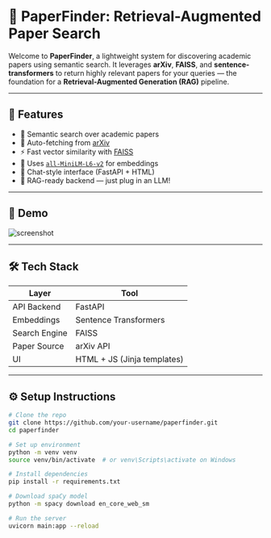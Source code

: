 # 🧠 PaperFinder: Retrieval-Augmented Paper Search

Welcome to **PaperFinder**, a lightweight system for discovering academic papers using semantic search. It leverages **arXiv**, **FAISS**, and **sentence-transformers** to return highly relevant papers for your queries — the foundation for a **Retrieval-Augmented Generation (RAG)** pipeline.

---

## 🚀 Features

- 🔎 Semantic search over academic papers
- 📄 Auto-fetching from [arXiv](https://arxiv.org)
- ⚡ Fast vector similarity with [FAISS](https://github.com/facebookresearch/faiss)
- 🧠 Uses [`all-MiniLM-L6-v2`](https://huggingface.co/sentence-transformers/all-MiniLM-L6-v2) for embeddings
- 💬 Chat-style interface (FastAPI + HTML)
- 🔧 RAG-ready backend — just plug in an LLM!

---

## 📸 Demo

![screenshot](static/demo.gif)

---

## 🛠️ Tech Stack

| Layer         | Tool                       |
|---------------|----------------------------|
| API Backend   | FastAPI                    |
| Embeddings    | Sentence Transformers      |
| Search Engine | FAISS                      |
| Paper Source  | arXiv API                  |
| UI            | HTML + JS (Jinja templates) |

---

## ⚙️ Setup Instructions

```bash
# Clone the repo
git clone https://github.com/your-username/paperfinder.git
cd paperfinder

# Set up environment
python -m venv venv
source venv/bin/activate  # or venv\Scripts\activate on Windows

# Install dependencies
pip install -r requirements.txt

# Download spaCy model
python -m spacy download en_core_web_sm

# Run the server
uvicorn main:app --reload
